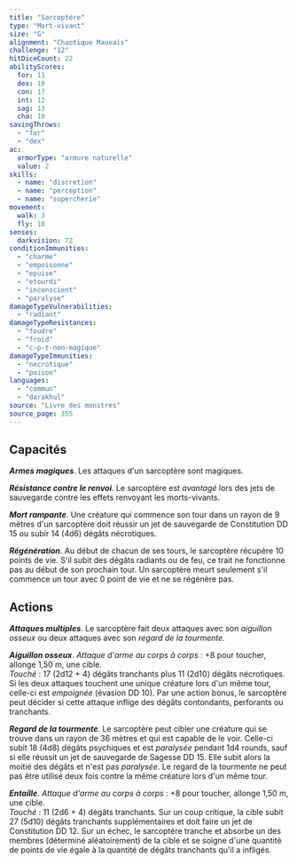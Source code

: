 ```yaml
---
title: "Sarcoptère"
type: "Mort-vivant"
size: "G"
alignment: "Chaotique Mauvais"
challenge: "12"
hitDiceCount: 22
abilityScores:
  for: 11
  dex: 18
  con: 17
  int: 12
  sag: 13
  cha: 10
savingThrows:
  - "for"
  - "dex"
ac:
  armorType: "armure naturelle"
  value: 2
skills:
  - name: "discretion"
  - name: "perception"
  - name: "supercherie"
movement:
  walk: 3
  fly: 18
senses:
  darkvision: 72
conditionImmunities:
  - "charme"
  - "empoisonne"
  - "epuise"
  - "etourdi"
  - "inconscient"
  - "paralyse"
damageTypeVulnerabilities:
  - "radiant"
damageTypeResistances:
  - "foudre"
  - "froid"
  - "c-p-t-non-magique"
damageTypeImmunities:
  - "necrotique"
  - "poison"
languages:
  - "commun"
  - "darakhul"
source: "Livre des monstres"
source_page: 355
---
```

## Capacités
_**Armes magiques**_. Les attaques d'un sarcoptère sont magiques.

_**Résistance contre le renvoi**_. Le sarcoptère est _avantagé_ lors des jets de sauvegarde contre les effets renvoyant les morts-vivants.

_**Mort rampante**_. Une créature qui commence son tour dans un rayon de 9 mètres d'un sarcoptère doit réussir un jet de sauvegarde de Constitution DD 15 ou subir 14 (4d6) dégâts nécrotiques.

_**Régénération**_. Au début de chacun de ses tours, le sarcoptère récupère 10 points de vie. S'il subit des dégâts radiants ou de feu, ce trait ne fonctionne pas au début de son prochain tour. Un sarcoptère meurt seulement s'il commence un tour avec 0 point de vie et ne se régénère pas.

## Actions
_**Attaques multiples**_. Le sarcoptère fait deux attaques avec son _aiguillon osseux_ ou deux attaques avec son _regard de la tourmente_.

_**Aiguillon osseux**_. _Attaque d'arme au corps à corps_ : +8 pour toucher, allonge 1,50 m, une cible.  
_Touché_ : 17 (2d12 + 4) dégâts tranchants plus 11 (2d10) dégâts nécrotiques. Si les deux attaques touchent une unique créature lors d'un même tour, celle-ci est _empoignée_ (évasion DD 10). Par une action bonus, le sarcoptère peut décider si cette attaque inflige des dégâts contondants, perforants ou tranchants.

_**Regard de la tourmente**_. Le sarcoptère peut cibler une créature qui se trouve dans un rayon de 36 mètres et qui est capable de le voir. Celle-ci subit 18 (4d8) dégâts psychiques et est _paralysée_ pendant 1d4 rounds, sauf si elle réussit un jet de sauvegarde de Sagesse DD 15. Elle subit alors la moitié des dégâts et n'est pas _paralysée_. Le regard de la tourmente ne peut pas être utilisé deux fois contre la même créature lors d'un même tour.

_**Entaille**_. _Attaque d'arme au corps à corps_ : +8 pour toucher, allonge 1,50 m, une cible.  
_Touché_ : 11 (2d6 + 4) dégâts tranchants. Sur un coup critique, la cible subit 27 (5d10) dégâts tranchants supplémentaires et doit faire un jet de Constitution DD 12. Sur un échec, le sarcoptère tranche et absorbe un des membres (déterminé aléatoirement) de la cible et se soigne d'une quantité de points de vie égale à la quantité de dégâts tranchants qu'il a infligés.
